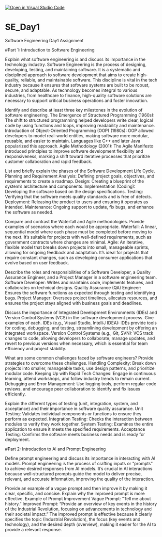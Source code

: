 [![Open in Visual Studio Code](https://classroom.github.com/assets/open-in-vscode-2e0aaae1b6195c2367325f4f02e2d04e9abb55f0b24a779b69b11b9e10269abc.svg)](https://classroom.github.com/online_ide?assignment_repo_id=16949706&assignment_repo_type=AssignmentRepo)
# SE_Day1
Software Engineering Day1 Assignment

#Part 1: Introduction to Software Engineering

Explain what software engineering is and discuss its importance in the technology industry.
Software Engineering is the process of designing, developing, testing, and maintaining software. It is a systematic and disciplined approach to software development that aims to create high-quality, reliable, and maintainable software.
This discipline is vital in the tech industry because it ensures that software systems are built to be robust, secure, and adaptable. As technology becomes integral to various industries, from healthcare to finance, high-quality software solutions are necessary to support critical business operations and foster innovation.

Identify and describe at least three key milestones in the evolution of software engineering.
The Emergence of Structured Programming (1960s): The shift to structured programming helped developers write clear, logical code by using functions and loops, improving readability and maintenance.
Introduction of Object-Oriented Programming (OOP) (1980s): OOP allowed developers to model real-world entities, making software more modular, reusable, and easier to maintain. Languages like C++ and later Java popularized this approach.
Agile Methodology (2001): The Agile Manifesto introduced principles to improve software development flexibility and responsiveness, marking a shift toward iterative processes that prioritize customer collaboration and rapid feedback.

List and briefly explain the phases of the Software Development Life Cycle.
Planning and Requirement Analysis: Defining project goals, objectives, and requirements to create a roadmap.
Design: Creating a blueprint of the system’s architecture and components.
Implementation (Coding): Developing the software based on the design specifications.
Testing: Verifying that the software meets quality standards and is free of defects.
Deployment: Releasing the product to users and ensuring it operates as intended.
Maintenance: Ongoing support to update, fix bugs, and enhance the software as needed.

Compare and contrast the Waterfall and Agile methodologies. Provide examples of scenarios where each would be appropriate.
Waterfall: A linear, sequential model where each phase must be completed before moving to the next. It’s suitable for projects with well-defined requirements, such as government contracts where changes are minimal.
Agile: An iterative, flexible model that breaks down projects into small, manageable sprints, allowing for ongoing feedback and adaptation. It’s ideal for projects that require constant changes, such as developing consumer applications that evolve based on user feedback.

Describe the roles and responsibilities of a Software Developer, a Quality Assurance Engineer, and a Project Manager in a software engineering team.
Software Developer: Writes and maintains code, implements features, and collaborates on technical designs.
Quality Assurance (QA) Engineer: Ensures the software functions as expected through testing and identifying bugs.
Project Manager: Oversees project timelines, allocates resources, and ensures the project stays aligned with business goals and deadlines.

Discuss the importance of Integrated Development Environments (IDEs) and Version Control Systems (VCS) in the software development process. Give examples of each.
IDEs (e.g., Visual Studio, IntelliJ IDEA): IDEs provide tools for coding, debugging, and testing, streamlining development by offering an integrated workspace.
Version Control Systems (e.g., Git, SVN): VCS track changes to code, allowing developers to collaborate, manage updates, and revert to previous versions when necessary, which is essential for team efficiency and project stability.

What are some common challenges faced by software engineers? Provide strategies to overcome these challenges.
Handling Complexity: Break down projects into smaller, manageable tasks, use design patterns, and prioritize modular code.
Keeping Up with Rapid Tech Changes: Engage in continuous learning, attend workshops, and follow industry trends to remain current.
Debugging and Error Management: Use logging tools, perform regular code reviews, and encourage peer collaboration to identify and fix issues efficiently.

Explain the different types of testing (unit, integration, system, and acceptance) and their importance in software quality assurance.
Unit Testing: Validates individual components or functions to ensure they perform as expected.
Integration Testing: Checks the interaction between modules to verify they work together.
System Testing: Examines the entire application to ensure it meets the specified requirements.
Acceptance Testing: Confirms the software meets business needs and is ready for deployment.

#Part 2: Introduction to AI and Prompt Engineering


Define prompt engineering and discuss its importance in interacting with AI models.
Prompt engineering is the process of crafting inputs or "prompts" to achieve desired responses from AI models. It’s crucial in AI interactions because well-structured prompts guide the model to deliver precise, relevant, and accurate information, improving the quality of the interaction.

Provide an example of a vague prompt and then improve it by making it clear, specific, and concise. Explain why the improved prompt is more effective.
Example of Prompt Improvement
Vague Prompt: “Tell me about history.”
Improved Prompt: “Provide an overview of key events in the history of the Industrial Revolution, focusing on advancements in technology and their societal impact.”
The improved prompt is effective because it clearly specifies the topic (Industrial Revolution), the focus (key events and technology), and the desired depth (overview), making it easier for the AI to provide a relevant response.
